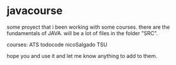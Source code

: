 # javacourse
 some proyect that i been working with some courses.
 there are the fundamentals of JAVA. will be a lot of files in the folder "SRC".

courses:
ATS
todocode
nicoSalgado
TSU 



hope you and use it and let me know anything to add to them.

